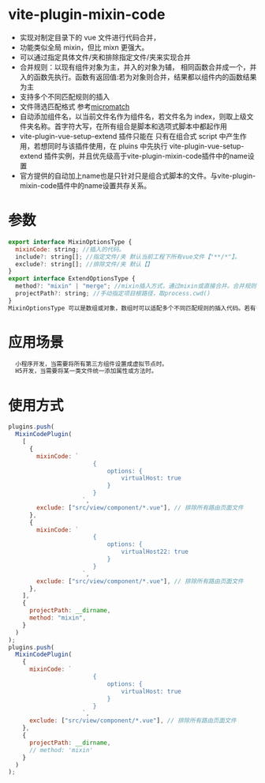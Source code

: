 # vite-plugin-mixin-code

- 实现对制定目录下的 vue 文件进行代码合并，
- 功能类似全局 mixin，但比 mixn 更强大。
- 可以通过指定具体文件/夹和排除指定文件/夹来实现合并
- 合并规则：以现有组件对象为主，并入的对象为辅， 相同函数合并成一个，并入的函数先执行。函数有返回值:若为对象则合并，结果都以组件内的函数结果为主
- 支持多个不同匹配规则的插入
- 文件筛选匹配格式 参考[micromatch](https://github.com/micromatch/micromatch)
- 自动添加组件名，以当前文件名作为组件名，若文件名为 index，则取上级文件夹名称。首字符大写，在所有组合是脚本和选项式脚本中都起作用
- vite-plugin-vue-setup-extend 插件只能在 只有在组合式 script 中产生作用，若想同时与该插件使用，在 pluins 中先执行 vite-plugin-vue-setup-extend 插件实例，并且优先级高于vite-plugin-mixin-code插件中的name设置
- 官方提供的自动加上name也是只针对只是组合式脚本的文件。与vite-plugin-mixin-code插件中的name设置共存关系。

# 参数

```javascript
export interface MixinOptionsType {
  mixinCode: string; //插入的代码。
  include?: string[]; //指定文件/夹 默认当前工程下所有vue文件【"**/*"】。
  exclude?: string[]; //排除文件/夹 默认【】
}
export interface ExtendOptionsType {
  method?: "mixin" | "merge"; //mixin插入方式，通过mixin或直接合并。合并规则，对象合并，相同函数合并成一个，原函数先执行,若函数有返回值:merge:若为对象则合并，非对象的以来源函数结果为主
  projectPath?: string; //手动指定项目根路径，取process.cwd()
}
MixinOptionsType 可以是数组或对象，数组时可以适配多个不同匹配规则的插入代码。若有多个插入代码片段，则会合并。合并规则，对象合并，相同函数合并成一个，原函数先执行,若函数有返回值:若为对象则合并，非对象的以来源函数结果为主
```

# 应用场景

```javascript
  小程序开发，当需要将所有第三方组件设置成虚拟节点时。
  H5开发，当需要将某一类文件统一添加属性或方法时。
```

# 使用方式

```javascript
plugins.push(
  MixinCodePlugin(
    [
      {
        mixinCode: `
                        {	
                            options: {
                                virtualHost: true
                            } 
                        }
                     `,
        exclude: ["src/view/component/*.vue"], // 排除所有路由页面文件
      },
      {
        mixinCode: `
                        {	
                            options: {
                                virtualHost22: true
                            } 
                        }
                     `,
        exclude: ["src/view/component/*.vue"], // 排除所有路由页面文件
      },
    ],
    {
      projectPath: __dirname,
      method: "mixin",
    }
  )
);
plugins.push(
  MixinCodePlugin(
    {
      mixinCode: `
                        {	
                            options: {
                                virtualHost: true
                            } 
                        }
                     `,
      exclude: ["src/view/component/*.vue"], // 排除所有路由页面文件
    },
    {
      projectPath: __dirname,
      // method: 'mixin'
    }
  )
);
```
